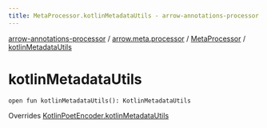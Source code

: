 ```yaml
---
title: MetaProcessor.kotlinMetadataUtils - arrow-annotations-processor
---
```


[arrow-annotations-processor](../../index.html) / [arrow.meta.processor](../index.html) / [MetaProcessor](index.html) / [kotlinMetadataUtils](./kotlin-metadata-utils.html)

# kotlinMetadataUtils

`open fun kotlinMetadataUtils(): KotlinMetadataUtils`

Overrides [KotlinPoetEncoder.kotlinMetadataUtils](../../arrow.meta.encoder.jvm/-kotlin-poet-encoder/kotlin-metadata-utils.html)


